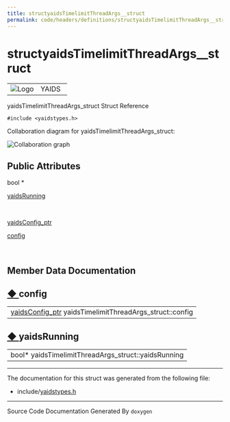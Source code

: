 ```yaml
---
title: structyaidsTimelimitThreadArgs__struct
permalink: code/headers/definitions/structyaidsTimelimitThreadArgs__struct
---
```

# structyaidsTimelimitThreadArgs__struct

<table>
<colgroup>
<col style="width: 50%" />
<col style="width: 50%" />
</colgroup>
<tbody>
<tr class="odd">
<td><img src="/yaids.png" alt="Logo" /></td>
<td><div id="projectname">
YAIDS
</div></td>
</tr>
</tbody>
</table>


yaidsTimelimitThreadArgs\_struct Struct Reference

`#include <yaidstypes.h>`

Collaboration diagram for yaidsTimelimitThreadArgs\_struct:

![Collaboration
graph](/images/structyaidsTimelimitThreadArgs__struct__coll__graph.png)


<span id="pub-attribs"></span> Public Attributes
------------------------------------------------

bool \* 

<a href="/code/headers/definitions/structyaidsTimelimitThreadArgs__struct#a81c2df44e73b5533a11cf673dfa05b0b" class="el">yaidsRunning</a>

 

<a href="/code/headers/yaidstypes#a3ff4e6a77ab1ce71098854bbc6459802" class="el">yaidsConfig_ptr</a> 

<a href="/code/headers/definitions/structyaidsTimelimitThreadArgs__struct#a39fc76c34a9160f8ed72b987c290215f" class="el">config</a>

 

Member Data Documentation
-------------------------

<span id="a39fc76c34a9160f8ed72b987c290215f"></span>

<span class="permalink">[◆ ](#a39fc76c34a9160f8ed72b987c290215f)</span>config
-----------------------------------------------------------------------------

<table>
<tbody>
<tr class="odd">
<td><a href="/code/headers/yaidstypes#a3ff4e6a77ab1ce71098854bbc6459802" class="el">yaidsConfig_ptr</a> yaidsTimelimitThreadArgs_struct::config</td>
</tr>
</tbody>
</table>

<span id="a81c2df44e73b5533a11cf673dfa05b0b"></span>

<span class="permalink">[◆ ](#a81c2df44e73b5533a11cf673dfa05b0b)</span>yaidsRunning
-----------------------------------------------------------------------------------

<table>
<tbody>
<tr class="odd">
<td>bool* yaidsTimelimitThreadArgs_struct::yaidsRunning</td>
</tr>
</tbody>
</table>

------------------------------------------------------------------------

The documentation for this struct was generated from the following file:

-   include/<a href="/code/headers/yaidstypes" class="el">yaidstypes.h</a>

------------------------------------------------------------------------

<span class="small">Source Code Documentation Generated By `doxygen`</span>  
